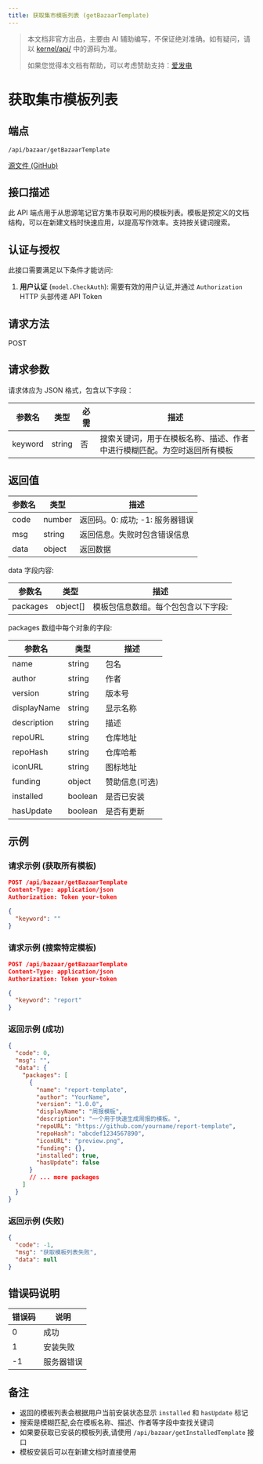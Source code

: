 ```yaml
---
title: 获取集市模板列表 (getBazaarTemplate)
---
```


> 本文档非官方出品，主要由 AI 辅助编写，不保证绝对准确。如有疑问，请以 [kernel/api/](https://github.com/siyuan-note/siyuan/blob/master/kernel/api/) 中的源码为准。
> 
> 如果您觉得本文档有帮助，可以考虑赞助支持：[爱发电](https://afdian.com/a/leolee9086?tab=feed)

# 获取集市模板列表

## 端点

`/api/bazaar/getBazaarTemplate`

[源文件 (GitHub)](https://github.com/siyuan-note/siyuan/blob/master/kernel/api/bazaar.go#L370 "查看 getBazaarTemplate 接口的源码实现")

## 接口描述

此 API 端点用于从思源笔记官方集市获取可用的模板列表。模板是预定义的文档结构，可以在新建文档时快速应用，以提高写作效率。支持按关键词搜索。

## 认证与授权

此接口需要满足以下条件才能访问:

1. **用户认证** (`model.CheckAuth`): 需要有效的用户认证,并通过 `Authorization` HTTP 头部传递 API Token

## 请求方法

POST

## 请求参数

请求体应为 JSON 格式，包含以下字段：

| 参数名 | 类型 | 必需 | 描述 |
| --- | --- | --- | --- |
| keyword | string | 否 | 搜索关键词，用于在模板名称、描述、作者中进行模糊匹配。为空时返回所有模板 |

## 返回值

| 参数名 | 类型 | 描述 |
| --- | --- | --- |
| code | number | 返回码。0: 成功; -1: 服务器错误 |
| msg | string | 返回信息。失败时包含错误信息 |
| data | object | 返回数据 |

data 字段内容:

| 参数名 | 类型 | 描述 |
| --- | --- | --- |
| packages | object[] | 模板包信息数组。每个包包含以下字段: |

packages 数组中每个对象的字段:

| 参数名 | 类型 | 描述 |
| --- | --- | --- |
| name | string | 包名 |
| author | string | 作者 |
| version | string | 版本号 |
| displayName | string | 显示名称 |
| description | string | 描述 |
| repoURL | string | 仓库地址 |
| repoHash | string | 仓库哈希 |
| iconURL | string | 图标地址 |
| funding | object | 赞助信息(可选) |
| installed | boolean | 是否已安装 |
| hasUpdate | boolean | 是否有更新 |

## 示例

### 请求示例 (获取所有模板)

```json
POST /api/bazaar/getBazaarTemplate
Content-Type: application/json
Authorization: Token your-token

{
  "keyword": ""
}
```

### 请求示例 (搜索特定模板)

```json
POST /api/bazaar/getBazaarTemplate
Content-Type: application/json
Authorization: Token your-token

{
  "keyword": "report"
}
```

### 返回示例 (成功)

```json
{
  "code": 0,
  "msg": "",
  "data": {
    "packages": [
      {
        "name": "report-template",
        "author": "YourName",
        "version": "1.0.0",
        "displayName": "周报模板", 
        "description": "一个用于快速生成周报的模板。",
        "repoURL": "https://github.com/yourname/report-template",
        "repoHash": "abcdef1234567890",
        "iconURL": "preview.png",
        "funding": {},
        "installed": true,
        "hasUpdate": false
      }
      // ... more packages
    ]
  }
}
```

### 返回示例 (失败)

```json
{
  "code": -1,
  "msg": "获取模板列表失败",
  "data": null
}
```

## 错误码说明

| 错误码 | 说明 |
| --- | --- |
| 0 | 成功 |
| 1 | 安装失败 |
| -1 | 服务器错误 |

## 备注

- 返回的模板列表会根据用户当前安装状态显示 `installed` 和 `hasUpdate` 标记
- 搜索是模糊匹配,会在模板名称、描述、作者等字段中查找关键词
- 如果要获取已安装的模板列表,请使用 `/api/bazaar/getInstalledTemplate` 接口
- 模板安装后可以在新建文档时直接使用


